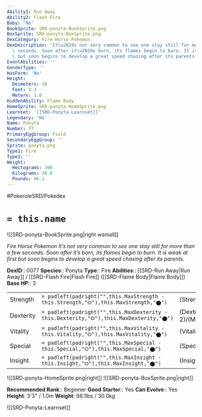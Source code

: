 ```yaml
---
Ability1: Run Away
Ability2: Flash Fire
Baby: 'No'
BookSprite: SRD-ponyta-BookSprite.png
BoxSprite: SRD-ponyta-BoxSprite.png
DexCategory: Fire Horse Pokemon
DexDescription: "It\u2019s not very common to see one stay still for more than a few\
  \ seconds. Soon after it\u2019s born, its flames begin to burn. It is weak at first\
  \ but soon begins to develop a great speed chasing after its parents."
EventAbilities: ''
GenderType: ''
HasForm: 'No'
Height:
  Deimeters: 10
  Feet: 3.3
  Meters: 1.0
HiddenAbility: Flame Body
HomeSprite: SRD-ponyta-HomeSprite.png
Learnset: '[[SRD-Ponyta-Learnset]]'
Legendary: 'No'
Name: Ponyta
Number: 77
PrimaryEggGroup: Field
SecondaryEggGroup: ''
Sprite: ponyta.png
Type1: Fire
Type2: ''
Weight:
  Hectograms: 300
  Kilograms: 30.0
  Pounds: 66.1
---
```


#PokeroleSRD/Pokedex

# `= this.name`

![[SRD-ponyta-BookSprite.png|right wsmall]]

*Fire Horse Pokemon*
*It’s not very common to see one stay still for more than a few seconds. Soon after it’s born, its flames begin to burn. It is weak at first but soon begins to develop a great speed chasing after its parents.*

**DexID**:: 0077
**Species**:: Ponyta
**Type**:: Fire
**Abilities**:: [[SRD-Run Away|Run Away]] / [[SRD-Flash Fire|Flash Fire]] ([[SRD-Flame Body|Flame Body]])
**Base HP**:: 3

|           |                                                                                        |                                          |
| --------- | -------------------------------------------------------------------------------------- | ---------------------------------------- |
| Strength  | `= padleft(padright("",this.MaxStrength - this.Strength,"⭘"),this.MaxStrength,"⬤")`    | (Strength::2)/(MaxStrength::5)   |
| Dexterity | `= padleft(padright("",this.MaxDexterity - this.Dexterity,"⭘"),this.MaxDexterity,"⬤")` | (Dexterity:: 2)/(MaxDexterity::5) |
| Vitality  | `= padleft(padright("",this.MaxVitality - this.Vitality,"⭘"),this.MaxVitality,"⬤")`    | (Vitality::2)/(MaxVitality::4)   |
| Special   | `= padleft(padright("",this.MaxSpecial - this.Special,"⭘"),this.MaxSpecial,"⬤")`       | (Special::2)/(MaxSpecial::4)     |
| Insight   | `= padleft(padright("",this.MaxInsight - this.Insight,"⭘"),this.MaxInsight,"⬤")`       | (Insight::2)/(MaxInsight::4)     |

![[SRD-ponyta-HomeSprite.png|right]]
![[SRD-ponyta-BoxSprite.png|right]]

**Recommended Rank**:: Beginner
**Good Starter**:: Yes
**Can Evolve**:: Yes
**Height**: 3'3" / 1.0m
**Weight**: 66.1lbs / 30.0kg

![[SRD-Ponyta-Learnset]]